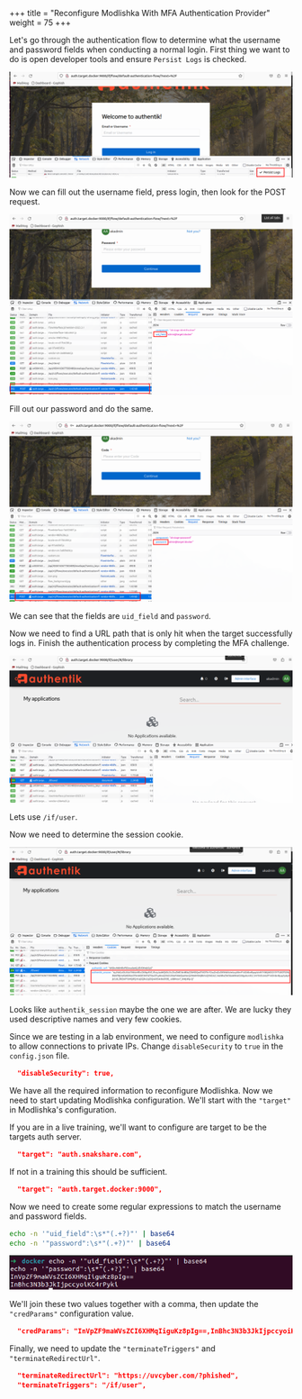 +++
title = "Reconfigure Modlishka With MFA Authentication Provider"
weight = 75
+++

Let's go through the authentication flow to determine what the username and password fields when conducting a normal login. First thing we want to do is open developer tools and ensure `Persist Logs` is checked.

![Persist Logs](/static/how-to-phishing/authentik-devtools-persist-logs.png)

Now we can fill out the username field, press login, then look for the POST request.

![Username Request](/static/how-to-phishing/authentik-username-post-request.png)

Fill out our password and do the same.

![Password Request](/static/how-to-phishing/authentik-password-post-request.png)

We can see that the fields are `uid_field` and `password`.

Now we need to find a URL path that is only hit when the target successfully logs in. Finish the authentication process by completing the MFA challenge.

![Successful Login Request](/static/how-to-phishing/authentik-login-success-request.png)

Lets use `/if/user`.

Now we need to determine the session cookie.

![Authentik Session Cookie](/static/how-to-phishing/authentik-session-cookie.png)

Looks like `authentik_session` maybe the one we are after. We are lucky they used descriptive names and very few cookies.

Since we are testing in a lab environment, we need to configure `modlishka` to allow connections to private IPs. Change `disableSecurity` to `true` in the `config.json` file.

```json
  "disableSecurity": true,
```

We have all the required information to reconfigure Modlishka. Now we need to start updating Modlishka configuration. We'll start with the `"target"` in Modlishka's configuration.

If you are in a live training, we'll want to configure are target to be the targets auth server.

```json
  "target": "auth.snakshare.com",
```

If not in a training this should be sufficient.

```json
  "target": "auth.target.docker:9000",
```

Now we need to create some regular expressions to match the username and password fields.

```bash
echo -n '"uid_field":\s*"(.+?)"' | base64
echo -n '"password":\s*"(.+?)"' | base64
```

![Base64 Cred Params](/static/how-to-phishing/modlishka-config-cred-params-base64.png)

We'll join these two values together with a comma, then update the `"credParams"` configuration value.

```json
  "credParams": "InVpZF9maWVsZCI6XHMqIiguKz8pIg==,InBhc3N3b3JkIjpccyoiKC4rPyki"
```

Finally, we need to update the `"terminateTriggers"` and `"terminateRedirectUrl"`.

```json
  "terminateRedirectUrl": "https://uvcyber.com/?phished",
  "terminateTriggers": "/if/user",
```
